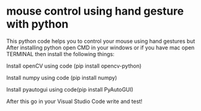 # mouse control using hand gesture with python
This python code helps you to control your mouse using hand gestures but 
After installing python open CMD in your windows or if you have mac open TERMINAL then install the following things:


Install openCV using code (pip install opencv-python)


Install numpy using code (pip install numpy)


Install pyautogui using code(pip install PyAutoGUI) 


After this go in your Visual Studio Code write and test!
